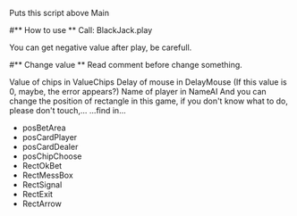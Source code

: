 Puts this script above Main

#** How to use **
Call: BlackJack.play

You can get negative value after play, be carefull.

#** Change value **
Read comment before change something.

Value of chips in ValueChips
Delay of mouse in DelayMouse (If this value is 0, maybe, the error appears?)
Name of player in NameAI
And you can change the position of rectangle in this game, if you don't know what to do, please don't touch,...
	...find in...
+ posBetArea
+ posCardPlayer
+ posCardDealer
+ posChipChoose
+ RectOkBet
+ RectMessBox
+ RectSignal
+ RectExit
+ RectArrow